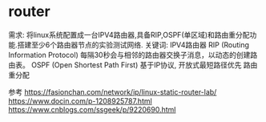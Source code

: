 # router
需求: 将linux系统配置成一台IPV4路由器,具备RIP,OSPF(单区域)和路由重分配功能.搭建至少6个路由器节点的实验测试网络.
关键词:
IPV4路由器
RIP (Routing Information Protocol) 每隔30秒会与相邻的路由器交换子消息，以动态的创建路由表。
OSPF (Open Shortest Path First) 基于IP协议, 开放式最短路径优先
路由重分配



参考
https://fasionchan.com/network/ip/linux-static-router-lab/
https://www.docin.com/p-1208925787.html
https://www.cnblogs.com/ssgeek/p/9220690.html